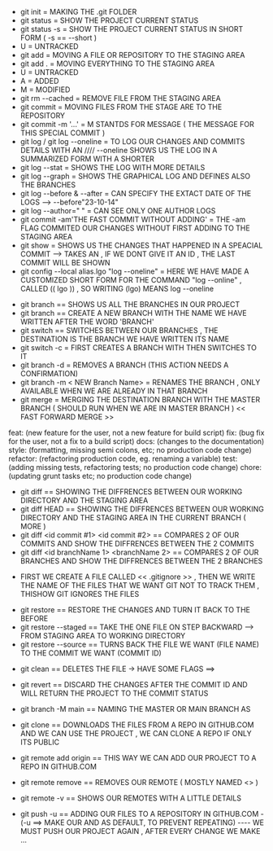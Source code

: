 <!-- ???? TUTORIAL.txt -->
<!-- //^GIT TUTORIAL //------------------------->
- git init = MAKING THE .git FOLDER
- git status = SHOW THE PROJECT CURRENT STATUS
- git status -s = SHOW THE PROJECT CURRENT STATUS IN SHORT FORM ( -s == --short )
- U = UNTRACKED
- git add  =  MOVING A FILE OR REPOSITORY TO THE STAGING AREA
- git add . = MOVING EVERYTHING TO THE STAGING AREA
- U = UNTRACKED
- A = ADDED
- M = MODIFIED
- git rm --cached <FILENAME> = REMOVE FILE FROM THE STAGING AREA
- git commit = MOVING FILES FROM THE STAGE ARE TO THE REPOSITORY
- git commit -m '...' = M STANTDS FOR MESSAGE ( THE MESSAGE FOR THIS SPECIAL COMMIT )
- git log / git log --oneline = TO LOG OUR CHANGES AND COMMITS DETAILS WITH AN <id> //// --oneline SHOWS US THE LOG IN A SUMMARIZED FORM WITH A SHORTER <id>
- git log --stat = SHOWS THE LOG WITH MORE DETAILS
- git log --graph = SHOWS THE GRAPHICAL LOG AND DEFINES ALSO THE BRANCHES
- git log --before & --after = CAN SPECIFY THE EXTACT DATE OF THE LOGS --> --before"23-10-14"
- git log --author="   " = CAN SEE ONLY ONE AUTHOR LOGS
- git commit -am'THE FAST COMMIT WITHOUT ADDING' = THE -am FLAG COMMITED OUR CHANGES WITHOUT FIRST ADDING TO THE STAGING AREA
- git show <id> = SHOWS US THE CHANGES THAT HAPPENED IN A SPEACIAL COMMIT --> TAKES AN <id> , IF WE DONT GIVE IT AN ID , THE LAST COMMIT WILL BE SHOWN
- git config --local alias.lgo "log --oneline" = HERE WE HAVE MADE A CUSTOMIZED SHORT FORM FOR THE COMMAND "log --online" , CALLED (( lgo )) , SO WRITING (lgo) MEANS log --oneline
<!-- //& BRANCHES IN GIT ----->
- git branch == SHOWS US ALL THE BRANCHES IN OUR PROJECT
- git branch <Branch Name> == CREATE A NEW BRANCH WITH THE NAME WE HAVE WRITTEN AFTER THE WORD 'BRANCH'
- git switch <Branch Name> == SWITCHES BETWEEN OUR BRANCHES , THE DESTINATION IS THE BRANCH WE HAVE WRITTEN ITS NAME
- git switch -c <Branch Name> = FIRST CREATES A BRANCH WITH <Branch Name> THEN SWITCHES TO IT
- git branch -d <Branch Name> = REMOVES A BRANCH (THIS ACTION NEEDS A CONFIRMATION)
- git branch -m < NEW Branch Name> = RENAMES THE BRANCH , ONLY AVAILABLE WHEN WE ARE ALREADY IN THAT BRANCH
- git merge <Branch Name> = MERGING THE DESTINATION BRANCH WITH THE MASTER BRANCH ( SHOULD RUN WHEN WE ARE IN MASTER BRANCH ) << FAST FORWARD MERGE >>

<!-- //* SEMANTIC COMMIT MESSAGES  ---->
feat: (new feature for the user, not a new feature for build script)
fix: (bug fix for the user, not a fix to a build script)
docs: (changes to the documentation)
style: (formatting, missing semi colons, etc; no production code change)
refactor: (refactoring production code, eg. renaming a variable)
test: (adding missing tests, refactoring tests; no production code change)
chore: (updating grunt tasks etc; no production code change)

<!--//^ GIT DIFF ---->
- git diff == SHOWING THE DIFFRENCES BETWEEN OUR WORKING DIRECTORY AND THE STAGING AREA
- git diff HEAD == SHOWING THE DIFFRENCES BETWEEN OUR WORKING DIRECTORY AND THE STAGING AREA IN THE CURRENT BRANCH ( MORE )
- git diff <id commit #1> <id commit #2> == COMPARES 2 OF OUR COMMITS AND SHOW THE DIFFRENCES BETWEEN THE 2 COMMITS
- git diff <id branchName 1> <branchName 2> == COMPARES 2 OF OUR BRANCHES AND SHOW THE DIFFRENCES BETWEEN THE 2 BRANCHES

<!--//! GIT IGNORE ---> 
- FIRST WE CREATE A FILE CALLED << .gitignore >> , THEN WE WRITE THE NAME OF THE FILES THAT WE WANT GIT NOT TO TRACK THEM , THISHOW GIT IGNORES THE FILES

<!--//! GIT RESTORE --->
- git restore <FILE NAME> == RESTORE THE CHANGES AND TURN IT BACK TO THE BEFORE
- git restore --staged <FILE NAME> == TAKE THE ONE FILE ON STEP BACKWARD --> FROM STAGING AREA TO WORKING DIRECTORY
- git restore --source <COMMIT ID > <FILE NAME > == TURNS BACK THE FILE WE WANT (FILE NAME) TO THE COMMIT WE WANT (COMMIT ID)

<!-- ! GIT CLEAN -->
- git clean <FILE NAME> == DELETES THE FILE -> HAVE SOME FLAGS ==>

<!-- ! GIT REVERT -->
- git revert <COMMIT ID> == DISCARD THE CHANGES AFTER THE COMMIT ID AND WILL RETURN THE PROJECT TO THE COMMIT STATUS

<!-- ~ GIT MAIN BRANCH -->
- git branch -M main == NAMING THE MASTER OR MAIN BRANCH AS <MAIN>

<!-- * GIT CLONE -->
- git clone <REPOSITIRY ADDRESS>  == DOWNLOADS THE FILES FROM A REPO IN GITHUB.COM AND WE CAN USE THE PROJECT , WE CAN CLONE A REPO IF ONLY ITS PUBLIC

<!-- * GIT REMOTE ADD -->
- git remote add origin <REPOSITORY ADDRESS> == THIS WAY WE CAN ADD OUR PROJECT TO A REPO IN GITHUB.COM

<!-- ! GIT REMOTE REMOVE -->
- git remote remove <REMOTE NAME> == REMOVES OUR REMOTE ( MOSTLY NAMED <<ORIGIN>> ) 

<!-- ^ GIT REMOTE VERBOSE -->
- git remote -v == SHOWS OUR REMOTES WITH A LITTLE DETAILS

<!-- * GIT PUSH -->
- git push -u <REMOTE NAME> <BRANCH NAME> == ADDING OUR FILES TO A REPOSITORY IN GITHUB.COM - (-u ==> MAKE OUR <REMOTE NAME> AND <BRANCH NAME> AS DEFAULT, TO PREVENT REPEATING)
 ---- WE MUST PUSH OUR PROJECT AGAIN , AFTER EVERY CHANGE WE MAKE ...





